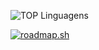 ![TOP Linguagens](https://github-readme-stats.vercel.app/api/top-langs/?username=pedroluizmossi&layout=compact&theme=dracula)

[![roadmap.sh](https://roadmap.sh/card/tall/64cd12670d755ccbebdacabe?variant=dark)](https://roadmap.sh)
